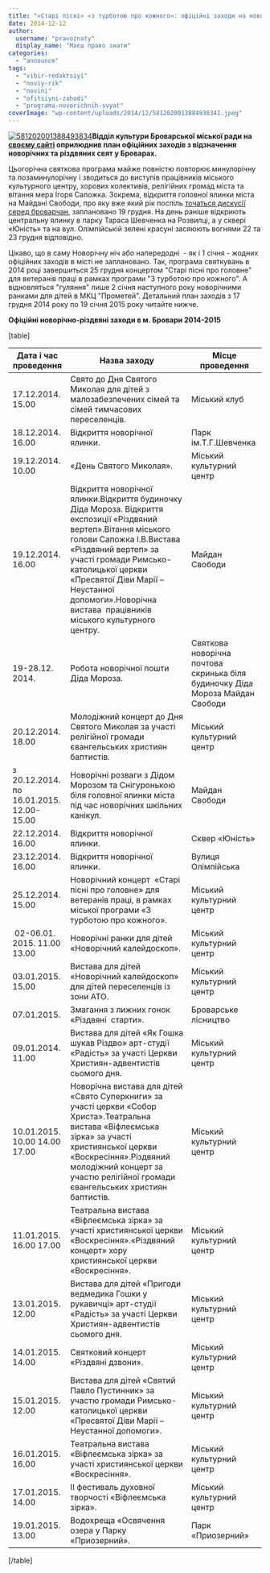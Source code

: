 ```yaml
---
title: "«Старі пісні» «з турботою про кожного»: офіційні заходи на новорічні свята у Броварах"
date: 2014-12-12
author: 
  username: "pravoznaty"
  display_name: "Маєш право знати"
categories: 
  - "announce"
tags: 
  - "vibir-redaktsiyi"
  - "noviy-rik"
  - "novini"
  - "ofitsiyni-zahodi"
  - "programa-novorichnih-svyat"
coverImage: "wp-content/uploads/2014/12/5812020013884938341.jpeg"
---
```


[![581202001388493834](https://mpz.brovary.org/wp-content/uploads/2014/12/5812020013884938341.jpeg)](https://mpz.brovary.org/wp-content/uploads/2014/12/5812020013884938341.jpeg)**Відділ культури Броварської міської ради на [своєму сайті](http://www.kulturabr.kiev.ua/) оприлюднив план офіційних заходів з відзначення новорічних та різдвяних свят у Броварах.**

Цьогорічна святкова програма майже повністю повторює минулорічну та позаминулорічну і зводиться до виступів працівників міського культурного центру, хорових колективів, релігійних громад міста та вітання мера Ігоря Сапожка. Зокрема, відкриття головної ялинки міста на Майдані Свободи, про яку вже який рік поспіль [точаться дискусії серед броварчан](https://www.facebook.com/photo.php?fbid=896829563673988&set=gm.944866548876645&type=1&theater), заплановано 19 грудня. На день раніше відкриють центральну ялинку в парку Тараса Шевченка на Розвилці, а у сквері «Юність» та на вул. Олімпійській зелені красуні засяюють вогнями 22 та 23 грудня відповідно.

Цікаво, що в саму Новорічну ніч або напередодні  - як і 1 січня - жодних офіційних заходів в місті не заплановано. Так, програма святкувань в 2014 році завершиться 25 грудня концертом "Старі пісні про головне" для ветеранів праці в рамках програми "З турботою про кожного". А відновляться "гуляння" лише 2 січня наступного року новорічними ранками для дітей в МКЦ "Прометей". Детальний план заходів з 17 грудня 2014 року по 19 січня 2015 року читайте нижче.

**Офіційні новорічно-різдвяні заходи в м. Бровари 2014-2015**

\[table\]

|   **Дата і час проведення**   |   **Назва заходу**   |   **Місце проведення**   |
| --- | --- | --- |
|   17.12.2014. 15.00   | Свято до Дня Святого Миколая для дітей з малозабезпечених сімей та сімей тимчасових переселенців. |   Міський клуб   |
|   18.12.2014. 16.00   | Відкриття новорічної ялинки. |   Парк ім.Т.Г.Шевченка   |
|   19.12.2014. 10.00   | «День Святого Миколая». |   Міський культурний центр   |
|   19.12.2014. 16.00   | Відкриття новорічної ялинки.Відкриття будиночку Діда Мороза. Відкриття експозиції «Різдвяний вертеп».Вітання міського голови Сапожка І.В.Вистава «Різдвяний вертеп» за участі громади Римсько-католицької церкви «Пресвятої Діви Марії – Неустанної допомоги».Новорічна вистава  працівників міського культурного центру.    |   Майдан Свободи   |
|   19-28.12. 2014. | Робота новорічної пошти Діда Мороза. | Святкова новорічна почтова скринька біля будиночку Діда Мороза  Майдан Свободи   |
|   20.12.2014. 18.00   | Молодіжний концерт до Дня Святого Миколая за участі релігійної громади євангельських християн баптистів. |   Міський культурний центр   |
|   з 20.12.2014. по  16.01.2015. 12.00-15.00   | Новорічні розваги з Дідом Морозом та Снігуронькою біля головної ялинки міста під час новорічних шкільних канікул. |   Майдан Свободи   |
|   22.12.2014. 16.00   | Відкриття новорічної ялинки. |   Сквер «Юність»   |
|   23.12.2014. 16.00   | Відкриття новорічної ялинки. |   Вулиця Олімпійська   |
|   25.12.2014. 15.00   | Новорічний концерт  «Старі пісні про головне» для ветеранів праці, в рамках міської програми «З турботою про кожного». |   Міський культурний центр   |
|    02-06.01. 2015. 11.00  13.00   | Новорічні ранки для дітей «Новорічний калейдоскоп». |   Міський культурний центр   |
|   03.01.2015. 15.00   | Вистава для дітей «Новорічний калейдоскоп» для дітей переселенців із зони АТО. |   Міський культурний центр   |
|   07.01.2015. | Змагання з лижних гонок «Різдвяні  старти». |   Броварське лісництво   |
|   09.01.2014. 11.00   | Вистава для дітей «Як Гошка шукав Різдво» арт-студії «Радість» за участі Церкви Християн-адвентистів сьомого дня. |   Міський культурний центр   |
|   10.01.2015. 10.00  14.00  17.00   | Новорічна вистава для дітей «Свято Суперкниги» за участі церкви «Собор Христа».Театральна вистава «Віфлеємська зірка» за участі християнської церкви «Воскресіння».Різдвяний молодіжний концерт за участю релігійної громади євангельських християн баптистів. |   Міський культурний центр   |
|   11.01.2015. 16.00  17.00   | Театральна вистава «Віфлеємська зірка» за участі християнської церкви «Воскресіння».«Різдвяний концерт» хору християнської церкви «Воскресіння». |   Міський культурний центр   |
|   13.01.2015. 12.00   | Вистава для дітей «Пригоди ведмедика Гошки у рукавичці» арт-студії «Радість» за участі Церкви Християн-адвентистів сьомого дня. |   Міський культурний центр   |
|   14.01.2015. 14.00   | Святковий концерт «Різдвяні дзвони». |   Міський культурний центр   |
|   15.01.2015. 12.00   | Вистава для дітей «Святий Павло Пустинник» за участю громади Римсько-католицької церкви «Пресвятої Діви Марії – Неустанної допомоги». |   Міський культурний центр   |
|   16.01.2015. 16.00   | Театральна вистава «Віфлеємська зірка» за участі християнської церкви «Воскресіння». |   Міський культурний центр   |
|   17.01.2015. 14.00   | ІІ фестиваль духовної творчості «Віфлеємська зірка». |   Міський культурний центр   |
|   19.01.2015. 13.00   | Водохреща «Освячення озера у Парку «Приозерний». |   Парк «Приозерний»   |

\[/table\]
